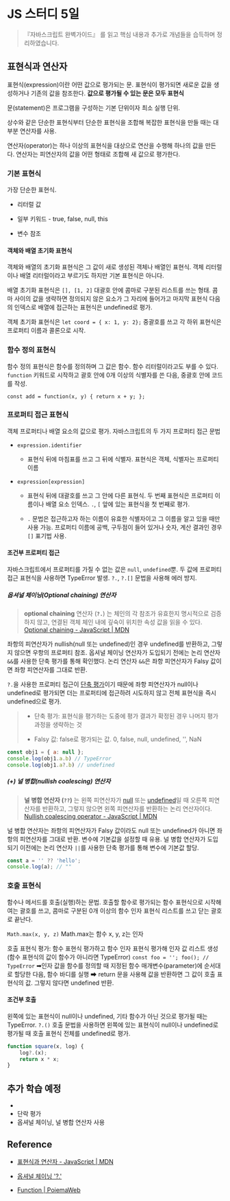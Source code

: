 # JS 스터디 5일

> 『자바스크립트 완벽가이드』 를 읽고 핵심 내용과 추가로 개념들을 습득하며 정리하였습니다.

## 표현식과 연산자

표현식(expression)이란 어떤 값으로 평가되는 문. 표현식이 평가되면 새로운 값을 생성하거나 기존의 값을 참조한다. **값으로 평가될 수 있는 문은 모두 표현식**

문(statement)은 프로그램을 구성하는 기본 단위이자 최소 실행 단위.

상수와 같은 단순한 표현식부터 단순한 표현식을 조합해 복잡한 표현식을 만들 때는 대부분 연산자를 사용.

연산자(operator)는 하나 이상의 표현식을 대상으로 연산을 수행해 하나의 값을 만든다. 연산자는 피연산자의 값을 어떤 형태로 조합해 새 값으로 평가한다.

### 기본 표현식

가장 단순한 표현식.

- 리터럴 값

- 일부 키워드 - true, false, null, this

- 변수 참조

#### 객체와 배열 초기화 표현식

객체와 배열의 초기화 표현식은 그 값이 새로 생성된 객체나 배열인 표현식. 객체 리터럴이나 배열 리터럴이라고 부르기도 하지만 기본 표현식은 아니다.

배열 초기화 표현식은 `[], [1, 2]` 대괄호 안에 콤마로 구분된 리스트를 쓰는 형태. 콤마 사이의 값을 생략하면 정의되지 않은 요소가 그 자리에 들어가고 마지막 표현식 다음의 인덱스로 배열에 접근하는 표현식은 undefined로 평가.

객체 초기화 표현식은 `let coord = { x: 1, y: 2};`  중괄호를 쓰고 각 하위 표현식은 프로퍼티 이름과 콜론으로 시작.

### 함수 정의 표현식

함수 정의 표현식은 함수를 정의하며 그 값은 함수. 함수 리터럴이라고도 부를 수 있다. `function` 키워드로 시작하고 괄호 안에 0개 이상의 식별자를 쓴 다음, 중괄호 안에 코드를 작성.

`const add = function(x, y) { return x + y; };`

### 프로퍼티 접근 표현식

객체 프로퍼티나 배열 요소의 값으로 평가. 자바스크립트의 두 가지 프로퍼티 접근 문법

- `expression.identifier`
  
  - 표현식 뒤에 마침표를 쓰고 그 뒤에 식별자. 표현식은 객체, 식별자는 프로퍼티 이름

- `expression[expression]`
  
  - 표현식 뒤에 대괄호를 쓰고 그 안에 다른 표현식. 두 번째 표현식은 프로퍼티 이름이나 배열 요소 인덱스. `.`, `[` 앞에 있는 표현식을 첫 번째로 평가.
  
  - `.` 문법은 접근하고자 하는 이름이 유효한 식별자이고 그 이름을 알고 있을 때만 사용 가능. 프로퍼티 이름에 공백, 구두점이 들어 있거나 숫자, 계산 결과인 경우 `[]` 표기법 사용.

#### 조건부 프로퍼티 접근

자바스크립트에서 프로퍼티를 가질 수 없는 값은 `null`, `undefined`뿐. 두 값에 프로퍼티 접근 표현식을 사용하면 TypeError 발생. `?.`, `?.[]` 문법을 사용해 에러 방지.

##### 옵셔널 체이닝(Optional chaining) 연산자

> **optional chaining** 연산자 (**`?.`**) 는 체인의 각 참조가 유효한지 명시적으로 검증하지 않고, 연결된 객체 체인 내에 깊숙이 위치한 속성 값을 읽을 수 있다.
> [Optional chaining - JavaScript | MDN](https://developer.mozilla.org/ko/docs/Web/JavaScript/Reference/Operators/Optional_chaining)

좌항의 피연산자가 nullish(null 또는 undefined)인 경우 undefined를 반환하고, 그렇지 않으면 우항의 프로퍼티 참조. 옵셔널 체이닝 연산자가 도입되기 전에는 논리 연산자 `&&`를 사용한 단축 평가를 통해 확인했다. 논리 연산자 `&&`은 좌항 피연산자가 Falsy 값이면 좌항 피연산자를 그대로 반환. 

`?.`을 사용한 프로퍼티 접근이 <u>단축 평가</u>이기 때문에 좌항 피연산자가 null이나 undefined로 평가되면 더는 프로퍼티에 접근하려 시도하지 않고 전체 표현식을 즉시 undefined으로 평가.

> - 단축 평가: 표현식을 평가하는 도중에 평가 결과가 확정된 경우 나머지 평가 과정을 생략하는 것
> 
> - Falsy 값: false로 평가되는 값. 0, false, null, undefined, '', NaN

```js
const obj1 = { a: null };
console.log(obj1.a.b) // TypeError
console.log(obj1.a?.b) // undefined
```

##### (+) 널 병합(nullish coalescing) 연산자

> **널 병합 연산자 (`??`)** 는 왼쪽 피연산자가 [null](https://developer.mozilla.org/ko/docs/Web/JavaScript/Reference/Operators/null) 또는 [undefined](https://developer.mozilla.org/ko/docs/Web/JavaScript/Reference/Global_Objects/undefined)일 때 오른쪽 피연산자를 반환하고, 그렇지 않으면 왼쪽 피연산자를 반환하는 논리 연산자이다.
> [Nullish coalescing operator - JavaScript | MDN](https://developer.mozilla.org/ko/docs/Web/JavaScript/Reference/Operators/Nullish_coalescing)

널 병합 연산자는 좌항의 피연산자가 Falsy 값이라도 null 또는 undefined가 아니면 좌항의 피연산자를 그대로 반환. 변수에 기본값을 설정할 때 유용. 널 병합 연산자가 도입되기 이전에는 논리 연산자 `||`를 사용한 단축 평가를 통해 변수에 기본값 할당.

```js
const a = '' ?? 'hello';
console.log(a); // ""
```

### 호출 표현식

함수나 메서드를 호출(실행)하는 문법. 호출할 함수로 평가되는 함수 표현식으로 시작해 여는 괄호를 쓰고, 콤마로 구분된 0개 이상의 함수 인자 표현식 리스트를 쓰고 닫는 괄호로 끝난다.

`Math.max(x, y, z)` Math.max는 함수 x, y, z는 인자

호출 표현식 평가: 함수 표현식 평가하고 함수 인자 표현식 평가해 인자 값 리스트 생성 (함수 표현식의 값이 함수가 아니라면 TypeError) `const foo = ''; foo(); // TypeError` ➡인자 값을 함수를 정의할 때 지정된 함수 매개변수(parameter)에 순서대로 할당한 다음, 함수 바디를 실행 ➡ return 문을 사용해 값을 반환하면 그 값이 호출 표현식의 값. 그렇지 않다면 undefined 반환.

#### 조건부 호출

왼쪽에 있는 표현식이 null이나 undefined, 기타 함수가 아닌 것으로 평가될 때는 TypeError. `?.()` 호출 문법을 사용하면 왼쪽에 있는 표현식이 null이나 undefined로 평가될 때 호출 표현식 전체를 undefined로 평가.

```js
function square(x, log) {
    log?.(x);
    return x * x;
}
```

## 추가 학습 예정

- 
- 단락 평가
- 옵셔널 체이닝, 널 병합 연산자 사용

## Reference

- [표현식과 연산자 - JavaScript | MDN](https://developer.mozilla.org/ko/docs/Web/JavaScript/Guide/Expressions_and_Operators)

- [옵셔널 체이닝 '?.'](https://ko.javascript.info/optional-chaining)

- [Function | PoiemaWeb](https://poiemaweb.com/js-function)
